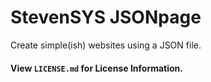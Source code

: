 # StevenSYS JSONpage
Create simple(ish) websites using a JSON file.

#### View `LICENSE.md` for License Information.